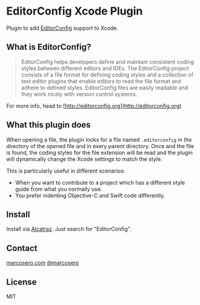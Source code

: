 # EditorConfig Xcode Plugin

Plugin to add [EditorConfig](http://editorconfig.org) support to Xcode.

## What is EditorConfig?

> EditorConfig helps developers define and maintain consistent coding styles between different editors and IDEs. The EditorConfig project consists of a file format for defining coding styles and a collection of text editor plugins that enable editors to read the file format and adhere to defined styles. EditorConfig files are easily readable and they work nicely with version control systems.

For more info, head to [http://editorconfig.org](http://editorconfig.org)

## What this plugin does
When opening a file, the plugin looks for a file named `.editorconfig` in the directory of the opened file and in every parent directory.
Once and the file is found, the coding styles for the file extension will be read and the plugin will dynamically change the Xcode settings to match the style.

This is particularly useful in different scenarios:
- When you want to contribute to a project which has a different style guide from what you normally use.
- You prefer indenting Objective-C and Swift code differently.

## Install
Install via [Alcatraz](http://alcatraz.io). Just search for “EditorConfig”.

## Contact
[marcosero.com](http://www.marcosero.com)
[@marcosero](http://twitter.com/marcosero)

## License
MIT